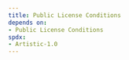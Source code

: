 ```yaml
---
title: Public License Conditions
depends on:
- Public License Conditions
spdx:
- Artistic-1.0
---
```


